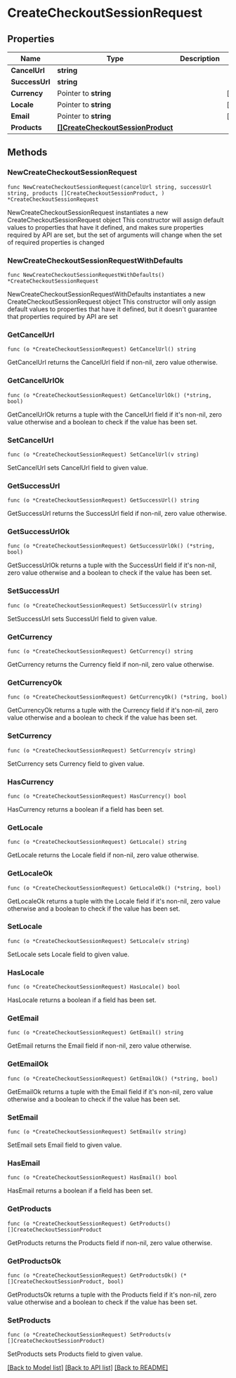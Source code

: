 # CreateCheckoutSessionRequest

## Properties

Name | Type | Description | Notes
------------ | ------------- | ------------- | -------------
**CancelUrl** | **string** |  | 
**SuccessUrl** | **string** |  | 
**Currency** | Pointer to **string** |  | [optional] 
**Locale** | Pointer to **string** |  | [optional] 
**Email** | Pointer to **string** |  | [optional] 
**Products** | [**[]CreateCheckoutSessionProduct**](CreateCheckoutSessionProduct.md) |  | 

## Methods

### NewCreateCheckoutSessionRequest

`func NewCreateCheckoutSessionRequest(cancelUrl string, successUrl string, products []CreateCheckoutSessionProduct, ) *CreateCheckoutSessionRequest`

NewCreateCheckoutSessionRequest instantiates a new CreateCheckoutSessionRequest object
This constructor will assign default values to properties that have it defined,
and makes sure properties required by API are set, but the set of arguments
will change when the set of required properties is changed

### NewCreateCheckoutSessionRequestWithDefaults

`func NewCreateCheckoutSessionRequestWithDefaults() *CreateCheckoutSessionRequest`

NewCreateCheckoutSessionRequestWithDefaults instantiates a new CreateCheckoutSessionRequest object
This constructor will only assign default values to properties that have it defined,
but it doesn't guarantee that properties required by API are set

### GetCancelUrl

`func (o *CreateCheckoutSessionRequest) GetCancelUrl() string`

GetCancelUrl returns the CancelUrl field if non-nil, zero value otherwise.

### GetCancelUrlOk

`func (o *CreateCheckoutSessionRequest) GetCancelUrlOk() (*string, bool)`

GetCancelUrlOk returns a tuple with the CancelUrl field if it's non-nil, zero value otherwise
and a boolean to check if the value has been set.

### SetCancelUrl

`func (o *CreateCheckoutSessionRequest) SetCancelUrl(v string)`

SetCancelUrl sets CancelUrl field to given value.


### GetSuccessUrl

`func (o *CreateCheckoutSessionRequest) GetSuccessUrl() string`

GetSuccessUrl returns the SuccessUrl field if non-nil, zero value otherwise.

### GetSuccessUrlOk

`func (o *CreateCheckoutSessionRequest) GetSuccessUrlOk() (*string, bool)`

GetSuccessUrlOk returns a tuple with the SuccessUrl field if it's non-nil, zero value otherwise
and a boolean to check if the value has been set.

### SetSuccessUrl

`func (o *CreateCheckoutSessionRequest) SetSuccessUrl(v string)`

SetSuccessUrl sets SuccessUrl field to given value.


### GetCurrency

`func (o *CreateCheckoutSessionRequest) GetCurrency() string`

GetCurrency returns the Currency field if non-nil, zero value otherwise.

### GetCurrencyOk

`func (o *CreateCheckoutSessionRequest) GetCurrencyOk() (*string, bool)`

GetCurrencyOk returns a tuple with the Currency field if it's non-nil, zero value otherwise
and a boolean to check if the value has been set.

### SetCurrency

`func (o *CreateCheckoutSessionRequest) SetCurrency(v string)`

SetCurrency sets Currency field to given value.

### HasCurrency

`func (o *CreateCheckoutSessionRequest) HasCurrency() bool`

HasCurrency returns a boolean if a field has been set.

### GetLocale

`func (o *CreateCheckoutSessionRequest) GetLocale() string`

GetLocale returns the Locale field if non-nil, zero value otherwise.

### GetLocaleOk

`func (o *CreateCheckoutSessionRequest) GetLocaleOk() (*string, bool)`

GetLocaleOk returns a tuple with the Locale field if it's non-nil, zero value otherwise
and a boolean to check if the value has been set.

### SetLocale

`func (o *CreateCheckoutSessionRequest) SetLocale(v string)`

SetLocale sets Locale field to given value.

### HasLocale

`func (o *CreateCheckoutSessionRequest) HasLocale() bool`

HasLocale returns a boolean if a field has been set.

### GetEmail

`func (o *CreateCheckoutSessionRequest) GetEmail() string`

GetEmail returns the Email field if non-nil, zero value otherwise.

### GetEmailOk

`func (o *CreateCheckoutSessionRequest) GetEmailOk() (*string, bool)`

GetEmailOk returns a tuple with the Email field if it's non-nil, zero value otherwise
and a boolean to check if the value has been set.

### SetEmail

`func (o *CreateCheckoutSessionRequest) SetEmail(v string)`

SetEmail sets Email field to given value.

### HasEmail

`func (o *CreateCheckoutSessionRequest) HasEmail() bool`

HasEmail returns a boolean if a field has been set.

### GetProducts

`func (o *CreateCheckoutSessionRequest) GetProducts() []CreateCheckoutSessionProduct`

GetProducts returns the Products field if non-nil, zero value otherwise.

### GetProductsOk

`func (o *CreateCheckoutSessionRequest) GetProductsOk() (*[]CreateCheckoutSessionProduct, bool)`

GetProductsOk returns a tuple with the Products field if it's non-nil, zero value otherwise
and a boolean to check if the value has been set.

### SetProducts

`func (o *CreateCheckoutSessionRequest) SetProducts(v []CreateCheckoutSessionProduct)`

SetProducts sets Products field to given value.



[[Back to Model list]](../README.md#documentation-for-models) [[Back to API list]](../README.md#documentation-for-api-endpoints) [[Back to README]](../README.md)


